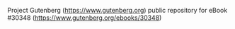 Project Gutenberg (https://www.gutenberg.org) public repository for eBook #30348 (https://www.gutenberg.org/ebooks/30348)
